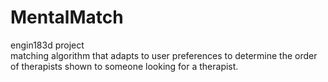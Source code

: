 # MentalMatch
engin183d project\
matching algorithm that adapts to user preferences to determine the order of therapists shown to someone looking for a therapist.
